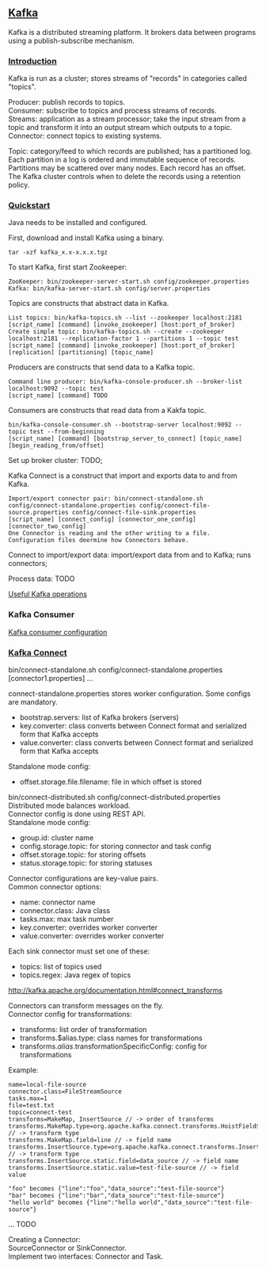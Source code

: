 ## [Kafka](https://kafka.apache.org/)

Kafka is a distributed streaming platform. It brokers data between programs using a publish-subscribe mechanism. 

### [Introduction](http://kafka.apache.org/intro)

Kafka is run as a cluster; stores streams of "records" in categories called "topics".

Producer: publish records to topics.  
Consumer: subscribe to topics and process streams of records.  
Streams: application as a stream processor; take the input stream from a topic and transform it into an output stream which outputs to a topic.  
Connector: connect topics to existing systems.  

Topic: category/feed to which records are published; has a partitioned log.  
Each partition in a log is ordered and immutable sequence of records. Partitions may be scattered over many nodes. Each record has an offset. The Kafka cluster controls when to delete the records using a retention policy.  

### [Quickstart](http://kafka.apache.org/quickstart)

Java needs to be installed and configured.

First, download and install Kafka using a binary.
```
tar -xzf kafka_x.x-x.x.x.tgz
```

To start Kafka, first start Zookeeper:  
```
ZooKeeper: bin/zookeeper-server-start.sh config/zookeeper.properties
Kafka: bin/kafka-server-start.sh config/server.properties
```

Topics are constructs that abstract data in Kafka.
```
List topics: bin/kafka-topics.sh --list --zookeeper localhost:2181
[script_name] [command] [invoke_zookeeper] [host:port_of_broker]
Create simple topic: bin/kafka-topics.sh --create --zookeeper localhost:2181 --replication-factor 1 --partitions 1 --topic test
[script_name] [command] [invoke_zookeeper] [host:port_of_broker] [replication] [partitioning] [topic_name]
```

Producers are constructs that send data to a Kafka topic.
```
Command line producer: bin/kafka-console-producer.sh --broker-list localhost:9092 --topic test
[script_name] [command] TODO
```

Consumers are constructs that read data from a Kakfa topic.
```
bin/kafka-console-consumer.sh --bootstrap-server localhost:9092 --topic test --from-beginning
[script_name] [command] [bootstrap_server_to_connect] [topic_name] [begin_reading_from/offset]
```

Set up broker cluster: TODO;

Kafka Connect is a construct that import and exports data to and from Kafka.
```
Import/export connector pair: bin/connect-standalone.sh config/connect-standalone.properties config/connect-file-source.properties config/connect-file-sink.properties
[script_name] [connect_config] [connector_one_config] [connector_two_config]
One Connector is reading and the other writing to a file.
Configuration files deermine how Connectors behave.
```
Connect to import/export data: import/export data from and to Kafka; runs connectors; 

Process data: TODO

[Useful Kafka operations](http://kafka.apache.org/documentation/#operations) 

### Kafka Consumer

[Kafka consumer configuration](http://kafka.apache.org/documentation/#consumerconfigs)

### [Kafka Connect](http://kafka.apache.org/documentation.html#connect)

bin/connect-standalone.sh config/connect-standalone.properties [connector1.properties] ...

connect-standalone.properties stores worker configuration. Some configs are mandatory.
* bootstrap.servers: list of Kafka brokers (servers)
* key.converter: class converts between Connect format and serialized form that Kafka accepts
* value.converter: class converts between Connect format and serialized form that Kafka accepts

Standalone mode config:
* offset.storage.file.filename: file in which offset is stored

bin/connect-distributed.sh config/connect-distributed.properties  
Distributed mode balances workload.  
Connector config is done using REST API.  
Standalone mode config:
* group.id: cluster name
* config.storage.topic: for storing connector and task config
* offset.storage.topic: for storing offsets
* status.storage.topic: for storing statuses

Connector configurations are key-value pairs.  
Common connector options:
* name: connector name
* connector.class: Java class
* tasks.max: max task number
* key.converter: overrides worker converter
* value.converter: overrides worker converter

Each sink connector must set one of these:
* topics: list of topics used
* topics.regex: Java regex of topics

http://kafka.apache.org/documentation.html#connect_transforms

Connectors can transform messages on the fly.  
Connector config for transformations:
* transforms: list order of transformation
* transforms.$alias.type: class names for transformations
* transforms.$alias.$transformationSpecificConfig: config for transformations

Example:
```
name=local-file-source
connector.class=FileStreamSource
tasks.max=1
file=test.txt
topic=connect-test
transforms=MakeMap, InsertSource // -> order of transforms
transforms.MakeMap.type=org.apache.kafka.connect.transforms.HoistField$Value // -> transform type
transforms.MakeMap.field=line // -> field name
transforms.InsertSource.type=org.apache.kafka.connect.transforms.InsertField$Value // -> transform type
transforms.InsertSource.static.field=data_source // -> field name
transforms.InsertSource.static.value=test-file-source // -> field value

"foo" becomes {"line":"foo","data_source":"test-file-source"}
"bar" becomes {"line":"bar","data_source":"test-file-source"}
"hello world" becomes {"line":"hello world","data_source":"test-file-source"}
```

... TODO

Creating a Connector:  
SourceConnector or SinkConnector.  
Implement two interfaces: Connector and Task.  
